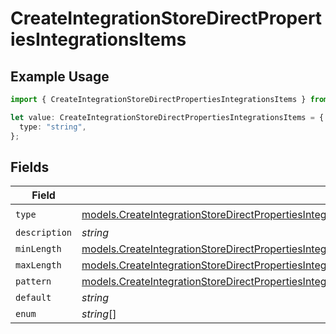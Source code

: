 # CreateIntegrationStoreDirectPropertiesIntegrationsItems

## Example Usage

```typescript
import { CreateIntegrationStoreDirectPropertiesIntegrationsItems } from "@vercel/sdk/models/createintegrationstoredirectop.js";

let value: CreateIntegrationStoreDirectPropertiesIntegrationsItems = {
  type: "string",
};
```

## Fields

| Field                                                                                                                                                                                                                                    | Type                                                                                                                                                                                                                                     | Required                                                                                                                                                                                                                                 | Description                                                                                                                                                                                                                              |
| ---------------------------------------------------------------------------------------------------------------------------------------------------------------------------------------------------------------------------------------- | ---------------------------------------------------------------------------------------------------------------------------------------------------------------------------------------------------------------------------------------- | ---------------------------------------------------------------------------------------------------------------------------------------------------------------------------------------------------------------------------------------- | ---------------------------------------------------------------------------------------------------------------------------------------------------------------------------------------------------------------------------------------- |
| `type`                                                                                                                                                                                                                                   | [models.CreateIntegrationStoreDirectPropertiesIntegrationsResponse200ApplicationJSONResponseBodyStoreProductType](../models/createintegrationstoredirectpropertiesintegrationsresponse200applicationjsonresponsebodystoreproducttype.md) | :heavy_check_mark:                                                                                                                                                                                                                       | N/A                                                                                                                                                                                                                                      |
| `description`                                                                                                                                                                                                                            | *string*                                                                                                                                                                                                                                 | :heavy_minus_sign:                                                                                                                                                                                                                       | N/A                                                                                                                                                                                                                                      |
| `minLength`                                                                                                                                                                                                                              | [models.CreateIntegrationStoreDirectPropertiesIntegrationsResponse200MinLength](../models/createintegrationstoredirectpropertiesintegrationsresponse200minlength.md)                                                                     | :heavy_minus_sign:                                                                                                                                                                                                                       | N/A                                                                                                                                                                                                                                      |
| `maxLength`                                                                                                                                                                                                                              | [models.CreateIntegrationStoreDirectPropertiesIntegrationsResponse200MaxLength](../models/createintegrationstoredirectpropertiesintegrationsresponse200maxlength.md)                                                                     | :heavy_minus_sign:                                                                                                                                                                                                                       | N/A                                                                                                                                                                                                                                      |
| `pattern`                                                                                                                                                                                                                                | [models.CreateIntegrationStoreDirectPropertiesIntegrationsResponse200Pattern](../models/createintegrationstoredirectpropertiesintegrationsresponse200pattern.md)                                                                         | :heavy_minus_sign:                                                                                                                                                                                                                       | N/A                                                                                                                                                                                                                                      |
| `default`                                                                                                                                                                                                                                | *string*                                                                                                                                                                                                                                 | :heavy_minus_sign:                                                                                                                                                                                                                       | N/A                                                                                                                                                                                                                                      |
| `enum`                                                                                                                                                                                                                                   | *string*[]                                                                                                                                                                                                                               | :heavy_minus_sign:                                                                                                                                                                                                                       | N/A                                                                                                                                                                                                                                      |